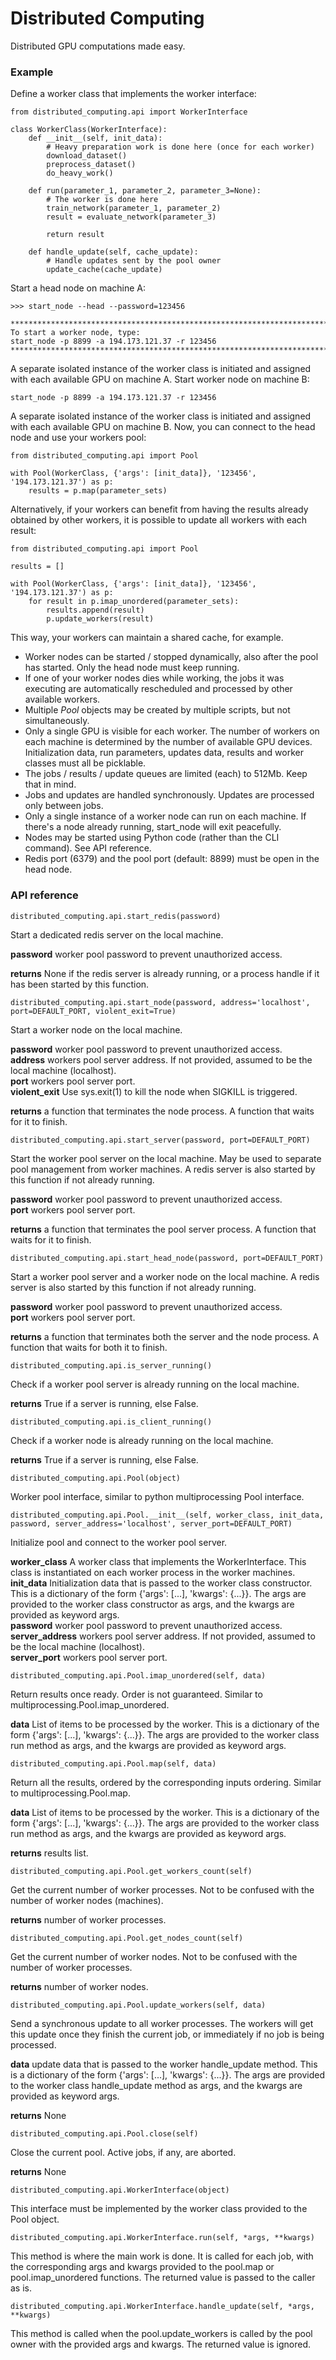 # Distributed Computing

Distributed GPU computations made easy.

### Example

Define a worker class that implements the worker interface:

```
from distributed_computing.api import WorkerInterface

class WorkerClass(WorkerInterface):
    def __init__(self, init_data):
        # Heavy preparation work is done here (once for each worker)
        download_dataset()
        preprocess_dataset()
        do_heavy_work()
    
    def run(parameter_1, parameter_2, parameter_3=None):
        # The worker is done here
        train_network(parameter_1, parameter_2)
        result = evaluate_network(parameter_3)
        
        return result

    def handle_update(self, cache_update):
        # Handle updates sent by the pool owner
        update_cache(cache_update)
```

Start a head node on machine A:
```
>>> start_node --head --password=123456

******************************************************************************************
To start a worker node, type:
start_node -p 8899 -a 194.173.121.37 -r 123456
******************************************************************************************
```

A separate isolated instance of the worker class is initiated and assigned with each available GPU on machine A.
Start worker node on machine B:
```
start_node -p 8899 -a 194.173.121.37 -r 123456
```

A separate isolated instance of the worker class is initiated and assigned with each available GPU on machine B.
Now, you can connect to the head node and use your workers pool:
```
from distributed_computing.api import Pool

with Pool(WorkerClass, {'args': [init_data]}, '123456', '194.173.121.37') as p:
    results = p.map(parameter_sets)

```

Alternatively, if your workers can benefit from having the results already obtained by other workers, it is possible to
 update all workers with each result:

```
from distributed_computing.api import Pool

results = []

with Pool(WorkerClass, {'args': [init_data]}, '123456', '194.173.121.37') as p:
    for result in p.imap_unordered(parameter_sets):
        results.append(result)
        p.update_workers(result)
```

This way, your workers can maintain a shared cache, for example.

* Worker nodes can be started / stopped dynamically, also after the pool has started. Only the head node must keep running.  
* If one of your worker nodes dies while working, the jobs it was executing are automatically rescheduled and processed 
by other available workers.
* Multiple *Pool* objects may be created by multiple scripts, but not simultaneously.
* Only a single GPU is visible for each worker. The number of workers on each machine is determined by the number of
 available GPU devices. Initialization data, run parameters, updates data, results and worker classes must all be picklable.
* The jobs / results / update queues are limited (each) to 512Mb. Keep that in mind.
* Jobs and updates are handled synchronously. Updates are processed only between jobs.
* Only a single instance of a worker node can run on each machine. If there's a node already running, start_node will 
exit peacefully. 
* Nodes may be started using Python code (rather than the CLI command). See API reference.
* Redis port (6379) and the pool port (default: 8899) must be open in the head node.


### API reference


```
distributed_computing.api.start_redis(password)
```
Start a dedicated redis server on the local machine.  
  
**password** worker pool password to prevent unauthorized access.  
  
**returns** None if the redis server is already running, or a process handle if it has been started by this function.  


```
distributed_computing.api.start_node(password, address='localhost', port=DEFAULT_PORT, violent_exit=True)
```
Start a worker node on the local machine.  
  
**password** worker pool password to prevent unauthorized access.  
**address** workers pool server address. If not provided, assumed to be the local machine (localhost).  
**port** workers pool server port.  
**violent_exit** Use sys.exit(1) to kill the node when SIGKILL is triggered.  
  
**returns** a function that terminates the node process. A function that waits for it to finish.  

```
distributed_computing.api.start_server(password, port=DEFAULT_PORT)
```
Start the worker pool server on the local machine. May be used to separate pool management from worker machines.
A redis server is also started by this function if not already running.  
  
**password** worker pool password to prevent unauthorized access.  
**port** workers pool server port.  
  
**returns** a function that terminates the pool server process. A function that waits for it to finish.  

```
distributed_computing.api.start_head_node(password, port=DEFAULT_PORT)
```
Start a worker pool server and a worker node on the local machine. A redis server is also started by this function
if not already running.  
  
**password** worker pool password to prevent unauthorized access.  
**port** workers pool server port.  
  
**returns** a function that terminates both the server and the node process. A function that waits for both it to
finish.  

```   
distributed_computing.api.is_server_running()
```
Check if a worker pool server is already running on the local machine.  
  
**returns** True if a server is running, else False.  

```
distributed_computing.api.is_client_running()
```
Check if a worker node is already running on the local machine.  
  
**returns** True if a server is running, else False.  

```
distributed_computing.api.Pool(object)
```
Worker pool interface, similar to python multiprocessing Pool interface.  
  
```
distributed_computing.api.Pool.__init__(self, worker_class, init_data, password, server_address='localhost', server_port=DEFAULT_PORT)
```
Initialize pool and connect to the worker pool server.  
  
**worker_class** A worker class that implements the WorkerInterface. This class is instantiated on each
worker process in the worker machines.  
**init_data** Initialization data that is passed to the worker class constructor. This is a dictionary
of the form {'args': [...], 'kwargs': {...}}. The args are provided to the worker class constructor as args,
and the kwargs are provided as keyword args.  
**password** worker pool password to prevent unauthorized access.  
**server_address** workers pool server address. If not provided, assumed to be the local machine
(localhost).  
**server_port** workers pool server port.  

```
distributed_computing.api.Pool.imap_unordered(self, data)
```
Return results once ready. Order is not guaranteed. Similar to multiprocessing.Pool.imap_unordered.  
  
**data** List of items to be processed by the worker. This is a dictionary
of the form {'args': [...], 'kwargs': {...}}. The args are provided to the worker class run method as args,
and the kwargs are provided as keyword args.  

```
distributed_computing.api.Pool.map(self, data)
```
Return all the results, ordered by the corresponding inputs ordering. Similar to multiprocessing.Pool.map.  
  
**data** List of items to be processed by the worker. This is a dictionary
of the form {'args': [...], 'kwargs': {...}}. The args are provided to the worker class run method as args,
and the kwargs are provided as keyword args.  
  
**returns** results list.  

```
distributed_computing.api.Pool.get_workers_count(self)
```
Get the current number of worker processes. Not to be confused with the number of worker nodes (machines).  
    
**returns** number of worker processes.  

```
distributed_computing.api.Pool.get_nodes_count(self)
```
Get the current number of worker nodes. Not to be confused with the number of worker processes.  
  
**returns** number of worker nodes.  

```
distributed_computing.api.Pool.update_workers(self, data)
```
Send a synchronous update to all worker processes. The workers will get this update once they finish the
current job, or immediately if no job is being processed.  
  
**data** update data that is passed to the worker handle_update method. This is a dictionary
of the form {'args': [...], 'kwargs': {...}}. The args are provided to the worker class handle_update method as
args, and the kwargs are provided as keyword args.  
  
**returns** None  

```
distributed_computing.api.Pool.close(self)
```
Close the current pool. Active jobs, if any, are aborted.  
  
**returns** None  

```
distributed_computing.api.WorkerInterface(object)
```
This interface must be implemented by the worker class provided to the Pool object.  

```
distributed_computing.api.WorkerInterface.run(self, *args, **kwargs)
```
This method is where the main work is done. It is called for each job, with the corresponding args and kwargs
provided to the pool.map or pool.imap_unordered functions. The returned value is passed to the caller as is.  

```
distributed_computing.api.WorkerInterface.handle_update(self, *args, **kwargs)
```
This method is called when the pool.update_workers is called by the pool owner with the provided args and
kwargs. The returned value is ignored.  

